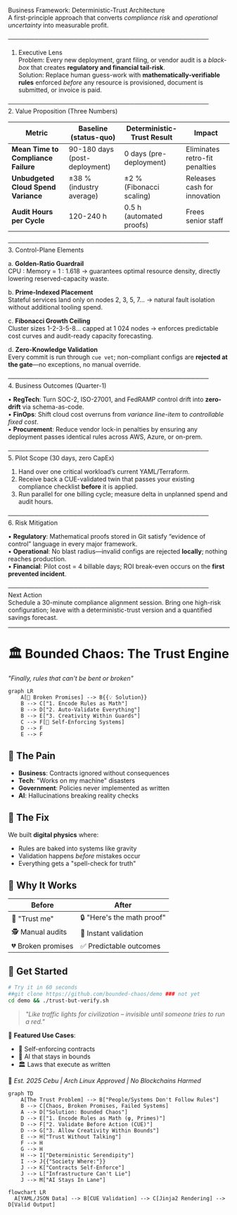 Business Framework: Deterministic-Trust Architecture  
A first-principle approach that converts *compliance risk* and *operational uncertainty* into measurable profit.

──────────────────────────────────────────────  
1. Executive Lens  
Problem: Every new deployment, grant filing, or vendor audit is a *black-box* that creates **regulatory and financial tail-risk**.  
Solution: Replace human guess-work with **mathematically-verifiable rules** enforced *before* any resource is provisioned, document is submitted, or invoice is paid.

──────────────────────────────────────────────  
2. Value Proposition (Three Numbers)

| Metric | Baseline (status-quo) | Deterministic-Trust Result | Impact |
|---|---|---|---|
| **Mean Time to Compliance Failure** | 90-180 days (post-deployment) | 0 days (pre-deployment) | Eliminates retro-fit penalties |
| **Unbudgeted Cloud Spend Variance** | ±38 % (industry average) | ±2 % (Fibonacci scaling) | Releases cash for innovation |
| **Audit Hours per Cycle** | 120-240 h | 0.5 h (automated proofs) | Frees senior staff |

──────────────────────────────────────────────  
3. Control-Plane Elements

a. **Golden-Ratio Guardrail**  
   CPU : Memory = 1 : 1.618 → guarantees optimal resource density, directly lowering reserved-capacity waste.

b. **Prime-Indexed Placement**  
   Stateful services land only on nodes 2, 3, 5, 7… → natural fault isolation without additional tooling spend.

c. **Fibonacci Growth Ceiling**  
   Cluster sizes 1-2-3-5-8… capped at 1 024 nodes → enforces predictable cost curves and audit-ready capacity forecasting.

d. **Zero-Knowledge Validation**  
   Every commit is run through `cue vet`; non-compliant configs are **rejected at the gate**—no exceptions, no manual override.

──────────────────────────────────────────────  
4. Business Outcomes (Quarter-1)

• **RegTech**: Turn SOC-2, ISO-27001, and FedRAMP control drift into **zero-drift** via schema-as-code.  
• **FinOps**: Shift cloud cost overruns from *variance line-item* to *controllable fixed cost*.  
• **Procurement**: Reduce vendor lock-in penalties by ensuring any deployment passes identical rules across AWS, Azure, or on-prem.

──────────────────────────────────────────────  
5. Pilot Scope (30 days, zero CapEx)

1. Hand over one critical workload’s current YAML/Terraform.  
2. Receive back a CUE-validated twin that passes your existing compliance checklist **before** it is applied.  
3. Run parallel for one billing cycle; measure delta in unplanned spend and audit hours.

──────────────────────────────────────────────  
6. Risk Mitigation

• **Regulatory**: Mathematical proofs stored in Git satisfy “evidence of control” language in every major framework.  
• **Operational**: No blast radius—invalid configs are rejected **locally**; nothing reaches production.  
• **Financial**: Pilot cost = 4 billable days; ROI break-even occurs on the **first prevented incident**.

──────────────────────────────────────────────  
Next Action  
Schedule a 30-minute compliance alignment session. Bring one high-risk configuration; leave with a deterministic-trust version and a quantified savings forecast.

---

# 🏛️ Bounded Chaos: The Trust Engine  
*"Finally, rules that can't be bent or broken"*  

```mermaid
graph LR
    A[🤝 Broken Promises] --> B{{💡 Solution}}
    B --> C["1. Encode Rules as Math"]
    B --> D["2. Auto-Validate Everything"]
    B --> E["3. Creativity Within Guards"]
    C --> F[🚦 Self-Enforcing Systems]
    D --> F
    E --> F
```

## 🚨 The Pain  
- **Business**: Contracts ignored without consequences  
- **Tech**: "Works on my machine" disasters  
- **Government**: Policies never implemented as written  
- **AI**: Hallucinations breaking reality checks  

## 🎯 The Fix  
We built **digital physics** where:  
- Rules are baked into systems like gravity  
- Validation happens *before* mistakes occur  
- Everything gets a "spell-check for truth"  

## 🌟 Why It Works  
| Before | After |
|--------|-------|
| 🤷 "Trust me" | 🔒 "Here's the math proof" |
| 🕵️ Manual audits | 🤖 Instant validation |
| 💔 Broken promises | ✅ Predictable outcomes |

## 🚀 Get Started  
```bash
# Try it in 60 seconds
##git clone https://github.com/bounded-chaos/demo ### not yet
cd demo && ./trust-but-verify.sh
```

> *"Like traffic lights for civilization – invisible until someone tries to run a red."*  

📰 **Featured Use Cases**:  
- 🔐 Self-enforcing contracts  
- 🤖 AI that stays in bounds  
- 🏛️ Laws that execute as written  

📅 *Est. 2025 Cebu | Arch Linux Approved | No Blockchains Harmed*

```mermaid
graph TD
    A[The Trust Problem] --> B["People/Systems Don't Follow Rules"]
    B --> C[Chaos, Broken Promises, Failed Systems]
    A --> D["Solution: Bounded Chaos"]
    D --> E["1. Encode Rules as Math (φ, Primes)"]
    D --> F["2. Validate Before Action (CUE)"]
    D --> G["3. Allow Creativity Within Bounds"]
    E --> H["Trust Without Talking"]
    F --> H
    G --> H
    H --> I["Deterministic Serendipity"]
    I --> J{{"Society Where:"}}
    J --> K["Contracts Self-Enforce"]
    J --> L["Infrastructure Can't Lie"]
    J --> M["AI Stays In Lane"]
```

```mermaid
flowchart LR
  A[YAML/JSON Data] --> B[CUE Validation] --> C[Jinja2 Rendering] --> D[Valid Output]
```
